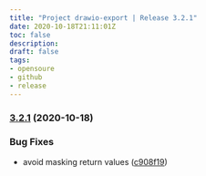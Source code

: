 ```yaml
---
title: "Project drawio-export | Release 3.2.1"
date: 2020-10-18T21:11:01Z
toc: false
description: 
draft: false
tags:
- opensoure
- github
- release
---
```

### [3.2.1](http://github.com/rlespinasse/drawio-export/compare/3.2.0...3.2.1) (2020-10-18)


### Bug Fixes

* avoid masking return values ([c908f19](http://github.com/rlespinasse/drawio-export/commit/c908f1926d76cd762f3f00f2e44bd1ce2727a552))



